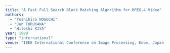 ```yaml
---
title: "A Fast Full Search Block Matching Algorithm for MPEG-4 Video"
authors:
  - "Yoshihiro NOGUCHI"
  - "Jun FURUKAWA"
  - "Hitoshi KIYA"
year: 1999
type: "international"
venue: "IEEE International Conference on Image Processing, Kobe, Japan, 1999-10-01."
---
```

